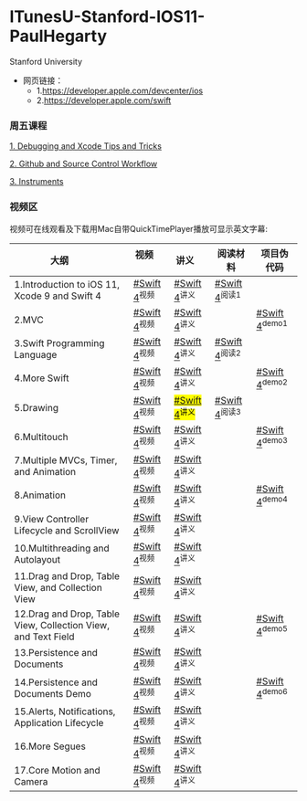 # ITunesU-Stanford-IOS11-PaulHegarty
Stanford University

- 网页链接：
	- 1.https://developer.apple.com/devcenter/ios
	- 2.https://developer.apple.com/swift

### 周五课程
[1. Debugging and Xcode Tips and Tricks](https://itunesu-assets.itunes.apple.com/apple-assets-us-std-000001/CobaltPublic128/v4/05/6b/ee/056beea1-11c6-13da-e46a-56952ed2c733/504-8815564797834236275-Friday_01_9_29_17_WIP02_CS193p_1080p_3mb_cc.m4v)

[2. Github and Source Control Workflow](https://itunesu-assets.itunes.apple.com/apple-assets-us-std-000001/CobaltPublic118/v4/7b/61/60/7b616031-b2f8-bf76-5171-9dd7c29109ba/533-6252825471341223932-Friday_02_WIP02_1080p_CS193p_1080p_3mb_cc.m4v)

[3. Instruments](https://itunesu-assets.itunes.apple.com/apple-assets-us-std-000001/CobaltPublic118/v4/30/9a/56/309a56d3-b57a-0bb1-c465-d80ec6740160/531-9139141023410630962-Friday_03_10_27_17_WIP02_CS193p_1080p_3mb_cc.m4v)


### 视频区

视频可在线观看及下载用Mac自带QuickTimePlayer播放可显示英文字幕:

大纲         | 视频           | 讲义     |   阅读材料  |  项目伪代码 |
--------------------|------------------|-----------------------|---------------------|---|
1.Introduction to iOS 11, Xcode 9 and Swift 4 | [#Swift 4](https://p1-u.itunes.apple.com/WebObjects/LZStudent.woa/ra/1/courses/CODOAOSRJY0GOAQH/materials/MADZGRJYYKMISZND/download/dl.m4v)<sup>视频</sup>   | [#Swift 4](https://p1-u.itunes.apple.com/WebObjects/LZStudent.woa/ra/1/courses/CODOAOSRJY0GOAQH/materials/MAENCR1FANSBHI0G/download/dl.pdf)<sup>讲义</sup>   |   [#Swift 4](https://p1-u.itunes.apple.com/WebObjects/LZStudent.woa/ra/1/courses/CODOAOSRJY0GOAQH/materials/MAFYKAJQUOZUQBSH/download/dl.pdf)<sup>阅读1</sup>|
2.MVC       | [#Swift 4](https://p1-u.itunes.apple.com/WebObjects/LZStudent.woa/ra/1/courses/CODOAOSRJY0GOAQH/materials/MAEJ3F0MCPGTOJTE/download/dl.m4v)<sup>视频</sup>   | [#Swift 4](https://p1-u.itunes.apple.com/WebObjects/LZStudent.woa/ra/1/courses/CODOAOSRJY0GOAQH/materials/MAENCR1FANSBHI0G/download/dl.pdf)<sup>讲义</sup>   |    |  [#Swift 4](https://p1-u.itunes.apple.com/WebObjects/LZStudent.woa/ra/1/courses/CODOAOSRJY0GOAQH/materials/MAEH3GKBFASIKURJ/download/dl.pdf)<sup>demo1</sup>  |
3.Swift Programming Language  | [#Swift 4](https://p1-u.itunes.apple.com/WebObjects/LZStudent.woa/ra/1/courses/CODOAOSRJY0GOAQH/materials/MAEFTGOILZW1VRZE/download/dl.m4v)<sup>视频</sup>      | [#Swift 4](https://p1-u.itunes.apple.com/WebObjects/LZStudent.woa/ra/1/courses/CODOAOSRJY0GOAQH/materials/MADB001OSUTS3RGH/download/dl.pdf)<sup>讲义</sup>        |[#Swift 4](https://p1-u.itunes.apple.com/WebObjects/LZStudent.woa/ra/1/courses/CODOAOSRJY0GOAQH/materials/MAFYKAJQUOZUQBSH/download/dl.pdf)<sup>阅读2</sup>|
4.More Swift      | [#Swift 4](https://p1-u.itunes.apple.com/WebObjects/LZStudent.woa/ra/1/courses/CODOAOSRJY0GOAQH/materials/MAFQOD0MHFEDNUEI/download/dl.m4v)<sup>视频</sup>  | [#Swift 4](https://p1-u.itunes.apple.com/WebObjects/LZStudent.woa/ra/1/courses/CODOAOSRJY0GOAQH/materials/MAEE3QOHOJJKD0OE/download/dl.pdf)<sup>讲义</sup>    | |[#Swift 4](https://p1-u.itunes.apple.com/WebObjects/LZStudent.woa/ra/1/courses/CODOAOSRJY0GOAQH/materials/MAFADRYVELCRJZLE/download/dl.pdf)<sup>demo2</sup>|
5.Drawing           | [#Swift 4](https://p1-u.itunes.apple.com/WebObjects/LZStudent.woa/ra/1/courses/CODOAOSRJY0GOAQH/materials/MAEXXOGLVJ2ZTHBJ/download/dl.m4v)<sup>视频</sup>    | <mark>[#Swift 4](https://p1-u.itunes.apple.com/WebObjects/LZStudent.woa/ra/1/courses/CODOAOSRJY0GOAQH/materials/MADUDURXRYWFSISH/download/dl.pdf)<sup>讲义</sup></mark>  |[#Swift 4](https://p1-u.itunes.apple.com/WebObjects/LZStudent.woa/ra/1/courses/CODOAOSRJY0GOAQH/materials/MAFOZAKXSU0RMDRE/download/dl.pdf)<sup>阅读3</sup>|
6.Multitouch         | [#Swift 4](https://p1-u.itunes.apple.com/WebObjects/LZStudent.woa/ra/1/courses/CODOAOSRJY0GOAQH/materials/MAFYLRRSPTTANK2G/download/dl.m4v)<sup>视频</sup>     | [#Swift 4](https://p1-u.itunes.apple.com/WebObjects/LZStudent.woa/ra/1/courses/CODOAOSRJY0GOAQH/materials/MADT01DBENDHMRWC/download/dl.pdf)<sup>讲义</sup>   | |[#Swift 4](https://p1-u.itunes.apple.com/WebObjects/LZStudent.woa/ra/1/courses/CODOAOSRJY0GOAQH/materials/MAFWDEMHCN0JBXZA/download/dl.pdf)<sup>demo3</sup>
7.Multiple MVCs, Timer, and Animation            | [#Swift 4](https://p1-u.itunes.apple.com/WebObjects/LZStudent.woa/ra/1/courses/CODOAOSRJY0GOAQH/materials/MAFNOOZKY3QOILHC/download/dl.m4v)<sup>视频</sup>      | [#Swift 4](https://p1-u.itunes.apple.com/WebObjects/LZStudent.woa/ra/1/courses/CODOAOSRJY0GOAQH/materials/MAEKAIQQBVZCORUD/download/dl.pdf)<sup>讲义</sup>         |
8.Animation           | [#Swift 4](https://p1-u.itunes.apple.com/WebObjects/LZStudent.woa/ra/1/courses/CODOAOSRJY0GOAQH/materials/MAFZVAHRS0EQOEAB/download/dl.m4v)<sup>视频</sup> | [#Swift 4](https://p1-u.itunes.apple.com/WebObjects/LZStudent.woa/ra/1/courses/CODOAOSRJY0GOAQH/materials/MAFBKG3RTSRPTVEB/download/dl.pdf)<sup>讲义</sup>   ||[#Swift 4](https://p1-u.itunes.apple.com/WebObjects/LZStudent.woa/ra/1/courses/CODOAOSRJY0GOAQH/materials/MAFAP0CHA23CSLNC/download/dl.pdf)<sup>demo4</sup>|
9.View Controller Lifecycle and ScrollView	|	[#Swift 4](https://p1-u.itunes.apple.com/WebObjects/LZStudent.woa/ra/1/courses/CODOAOSRJY0GOAQH/materials/MAFA0XA1GARU0YZD/download/dl.m4v)<sup>视频</sup>	|	[#Swift 4](https://p1-u.itunes.apple.com/WebObjects/LZStudent.woa/ra/1/courses/CODOAOSRJY0GOAQH/materials/MAFBQCUWLXYQLPAB/download/dl.pdf)<sup>讲义</sup>	|
10.Multithreading and Autolayout|		[#Swift 4](https://p1-u.itunes.apple.com/WebObjects/LZStudent.woa/ra/1/courses/CODOAOSRJY0GOAQH/materials/MAF2ANO0JM2ELIOC/download/dl.m4v)<sup>视频</sup>	|	[#Swift 4](https://p1-u.itunes.apple.com/WebObjects/LZStudent.woa/ra/1/courses/CODOAOSRJY0GOAQH/materials/MADZMFCXRHWZAD2A/download/dl.pdf)<sup>讲义</sup>	| 
11.Drag and Drop, Table View, and Collection View|		[#Swift 4](https://itunesu-assets.itunes.apple.com/apple-assets-us-std-000001/CobaltPublic128/v4/c8/4b/a1/c84ba1c1-d1b1-8cb3-8083-0cba3ea3013e/335-5035465745252410791-11_10_30_17_prores_CS193p_1080p_3mb_cc.m4v)<sup>视频</sup>	|	[#Swift 4](https://itunesu-assets.itunes.apple.com/apple-assets-us-std-000001/CobaltPublic128/v4/90/9f/cf/909fcfbf-7e6a-6722-fe59-27429115ff6b/317-8823617114003497609-CS193P_F17_Lecture_11.pdf)<sup>讲义</sup>	| 
12.Drag and Drop, Table View, Collection View, and Text Field|		[#Swift 4](https://itunesu-assets.itunes.apple.com/apple-assets-us-std-000001/CobaltPublic128/v4/d1/b4/67/d1b467d2-b5fc-f2e3-4b5f-8c431659db66/303-5025198319972677062-12_11_01_17_prores_CS193p_1080p_3mb_cc.m4v)<sup>视频</sup>	|	[#Swift 4](https://itunesu-assets.itunes.apple.com/apple-assets-us-std-000001/CobaltPublic118/v4/40/1e/67/401e6721-4436-fb80-2ca1-9d5378b2101e/306-4082649130340532415-CS193P_F17_Lecture_12.pdf)<sup>讲义</sup>	|| [#Swift 4](https://itunesu-assets.itunes.apple.com/apple-assets-us-std-000001/CobaltPublic118/v4/22/c3/00/22c30013-28dd-41eb-e104-a4594ec95dad/308-8518403617003934463-CS193P_F17_Assignment_5.pdf)<sup>demo5</sup>
13.Persistence and Documents|		[#Swift 4](https://itunesu-assets.itunes.apple.com/apple-assets-us-std-000001/CobaltPublic118/v4/d2/e4/c4/d2e4c497-670f-6b43-c919-6ec42e4481a9/312-9097236878835223246-13_11_06_17_prores_CS193p_1080p_3mb_cc.m4v)<sup>视频</sup>	|	[#Swift 4](https://itunesu-assets.itunes.apple.com/apple-assets-us-std-000001/CobaltPublic122/v4/b6/6b/ae/b66bae2e-4eaa-0b2f-ec1e-f056af95bde1/323-4247208383177102782-CS193P_F17_Lecture_13.pdf)<sup>讲义</sup>	| 
14.Persistence and Documents Demo|		[#Swift 4](https://itunesu-assets.itunes.apple.com/apple-assets-us-std-000001/CobaltPublic128/v4/0b/fe/9f/0bfe9fe6-faae-0470-a9b0-81c1908cf484/305-1366423083051400424-14_11_08_17_prores_1_CS193p_1080p_3mb_cc.m4v)<sup>视频</sup>	|	[#Swift 4](https://itunesu-assets.itunes.apple.com/apple-assets-us-std-000001/CobaltPublic128/v4/fa/71/a4/fa71a463-d836-f2d2-005d-e00ca2d84b48/322-5794459892624250293-CS193P_F17_Lecture_14.pdf)<sup>讲义</sup>	|| [#Swift 4](https://itunesu-assets.itunes.apple.com/apple-assets-us-std-000001/CobaltPublic128/v4/5a/46/19/5a4619d5-bee0-1379-e204-731912cea353/307-9138746427331321981-CS193P_F17_Assignment_6.pdf)<sup>demo6</sup>
15.Alerts, Notifications, Application Lifecycle|		[#Swift 4](https://itunesu-assets.itunes.apple.com/apple-assets-us-std-000001/CobaltPublic118/v4/ca/bd/dc/cabddc02-88ed-f3b1-42df-a9efb8271e48/532-3346936006580998385-15_11_13_17_prores_CS193p_1080p_3mb_cc.m4v)<sup>视频</sup>	|	[#Swift 4](https://itunesu-assets.itunes.apple.com/apple-assets-us-std-000001/CobaltPublic118/v4/1d/4d/19/1d4d19f2-e6de-0cb4-d7c7-f33d68f66b23/522-830176750758320683-CS193P_F17_Lecture_15.pdf)<sup>讲义</sup>	| 
16.More Segues|		[#Swift 4](https://itunesu-assets.itunes.apple.com/apple-assets-us-std-000001/CobaltPublic118/v4/53/9b/4d/539b4d08-12e4-e0ff-8429-21d3b3df534a/511-8983128522622077657-16_11_15_17_prores_CS193p_1080p_3mb.m4v)<sup>视频</sup>	|	[#Swift 4](https://itunesu-assets.itunes.apple.com/apple-assets-us-std-000001/CobaltPublic128/v4/71/df/17/71df17c8-daa9-747c-cc0e-610303b1129d/512-802352814004650525-CS193P_F17_Lecture_16.pdf)<sup>讲义</sup>	| 
17.Core Motion and Camera|		[#Swift 4](https://itunesu-assets.itunes.apple.com/apple-assets-us-std-000001/CobaltPublic128/v4/e9/be/0c/e9be0c8d-28dc-a6fd-8e71-8515c2f78ca5/506-4176003801724267012-17_11_29_17_WIP02_CS193p_1080p_3mb_cc.m4v)<sup>视频</sup>	|	[#Swift 4](https://itunesu-assets.itunes.apple.com/apple-assets-us-std-000001/CobaltPublic128/v4/2c/43/84/2c438427-46b9-efb4-d774-0edc98073f3b/520-5280642336803569160-CS193P_F17_Lecture_17_Slides.pdf)<sup>讲义</sup>	| 
